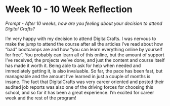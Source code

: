 # Week 10 - 10 Week Reflection

*Prompt - After 10 weeks, how are you feeling about your decision to attend Digital Crafts?*

I’m very happy with my decision to attend DigitalCrafts. I was nervous to make the jump to attend the course after all the articles I’ve read about how “bad” bootcamps are and how “you can learn everything online by yourself for free”. You probably can learn all of this online, but the amount of support I’ve received, the projects we’ve done, and just the content and course itself has made it worth it. Being able to ask for help when needed and immediately getting it, is also invaluable. So far, the pace has been fast, but manageable and the amount I’ve learned in just a couple of months is insane. The fact that DigitalCrafts was very career oriented and posted their audited job reports was also one of the driving forces for choosing this school, and so far it has been a great experience. I’m excited for career week and the rest of the program! 